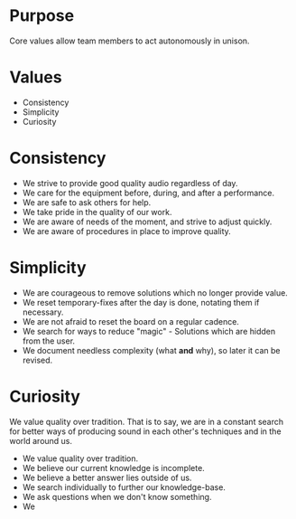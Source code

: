 # Purpose

Core values allow team members to act autonomously in unison.

# Values

- Consistency
- Simplicity
- Curiosity

# Consistency

- We strive to provide good quality audio regardless of day.
- We care for the equipment before, during, and after a performance.
- We are safe to ask others for help.
- We take pride in the quality of our work.
- We are aware of needs of the moment, and strive to adjust quickly.
- We are aware of procedures in place to improve quality.

# Simplicity

- We are courageous to remove solutions which no longer provide value.
- We reset temporary-fixes after the day is done, notating them if necessary.
- We are not afraid to reset the board on a regular cadence.
- We search for ways to reduce "magic" - Solutions which are hidden from the user.
- We document needless complexity (what **and** why), so later it can be revised.

# Curiosity

We value quality over tradition. That is to say, we are in a constant search for better ways of producing sound in each other's techniques and in the world around us.
- We value quality over tradition.
- We believe our current knowledge is incomplete.
- We believe a better answer lies outside of us.
- We search individually to further our knowledge-base.
- We ask questions when we don't know something.
- We 
